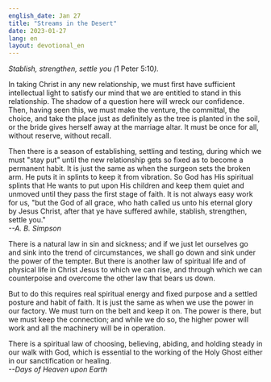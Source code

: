 ```yaml
---
english_date: Jan 27
title: "Streams in the Desert"
date: 2023-01-27
lang: en
layout: devotional_en
---
```





<p><em>Stablish, strengthen, settle you (</em>1 Peter 5:10<em>).</em>

</p>

<p>In taking Christ in any new relationship, we must first have sufficient intellectual light to satisfy our mind that we are entitled to stand in this relationship. The shadow of a question here will wreck our confidence. Then, having seen this, we must make the venture, the committal, the choice, and take the place just as definitely as the tree is planted in the soil, or the bride gives herself away at the marriage altar. It must be once for all, without reserve, without recall.

</p>

<p>Then there is a season of establishing, settling and testing, during which we must "stay put" until the new relationship gets so fixed as to become a permanent habit. It is just the same as when the surgeon sets the broken arm. He puts it in splints to keep it from vibration. So God has His spiritual splints that He wants to put upon His children and keep them quiet and unmoved until they pass the first stage of faith. It is not always easy work for us, "but the God of all grace, who hath called us unto his eternal glory by Jesus Christ, after that ye have suffered awhile, stablish, strengthen, settle you."<br/> <em>--A. B. Simpson</em>

</p>

<p>There is a natural law in sin and sickness; and if we just let ourselves go and sink into the trend of circumstances, we shall go down and sink under the power of the tempter. But there is another law of spiritual life and of physical life in Christ Jesus to which we can rise, and through which we can counterpoise and overcome the other law that bears us down.

</p>

<p>But to do this requires real spiritual energy and fixed purpose and a settled posture and habit of faith. It is just the same as when we use the power in our factory. We must turn on the belt and keep it on. The power is there, but we must keep the connection; and while we do so, the higher power will work and all the machinery will be in operation.

</p>

<p>There is a spiritual law of choosing, believing, abiding, and holding steady in our walk with God, which is essential to the working of the Holy Ghost either in our sanctification or healing.<br/> <em>--Days of Heaven upon Earth</em>

</p>

<p></p>